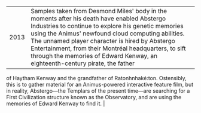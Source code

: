 |||
|---|---|
| 2013 | Samples taken from Desmond Miles' body in the moments after his death have enabled Abstergo Industries to continue to explore his genetic memories using the Animus' newfound cloud computing abilities. The unnamed player character is hired by Abstergo Entertainment, from their Montréal headquarters, to sift through the memories of Edward Kenway, an eighteenth-century pirate, the father 
of Haytham Kenway and the grandfather of Ratonhnhaké:ton. Ostensibly, this is to gather material for an Animus-powered interactive 
feature film, but in reality, Abstergo—the Templars of the present time—are searching for a First Civilization structure known as the 
Observatory, and are using the memories of Edward Kenway to find it. |
